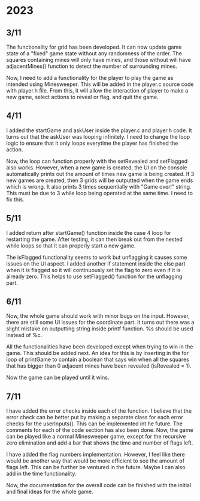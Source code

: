 # 2023
## 3/11
The functionality for grid has been developed. It can now update game state of a "fixed" game state without any randomness of the order. The squares containing mines will only have mines, and those without will have adjacentMines() function to detect the number of surrounding mines.

Now, I need to add a functionality for the player to play the game as intended using Minesweeper. This will be added in the player.c source code with player.h file. From this, it will allow the interaction of player to make a new game, select actions to reveal or flag, and quit the game.

## 4/11
I added the startGame and askUser inside the player.c and player.h code. It turns out that the askUser was looping infinitely. I need to change the loop logic to ensure that it only loops everytime the player has finished the action.

Now, the loop can function properly with the setRevealed and setFlagged also works. However, when a new game is created, the UI on the console automatically prints out the amount of times new game is being created. If 3 new games are created, then 3 grids will be outputted when the game ends which is wrong. It also prints 3 times sequentially with "Game over!" string. This must be due to 3 while loop being operated at the same time. I need to fix this.

## 5/11
I added return after startGame() function inside the case 4 loop for restarting the game. After testing, it can then break out from the nested while loops so that it can properly start a new game.

The isFlagged functionality seems to work but unflagging it causes some issues on the UI aspect. I added another if statement inside the else part when it is flagged so it will continuously set the flag to zero even if it is already zero. This helps to use setFlagged() function for the unflagging part.

## 6/11
Now, the whole game should work with minor bugs on the input. However, there are still some UI issues for the coordinate part. It turns out there was a slight mistake on outputting string inside printf function. %s should be used instead of %c.

All the functionalities have been developed except when trying to win in the game. This should be added next. An idea for this is by inserting in the for loop of printGame to contain a boolean that says win when all the squares that has bigger than 0 adjacent mines have been revealed (isRevealed = 1). 

Now the game can be played until it wins.

## 7/11
I have added the error checks inside each of the function. I believe that the error check can be better put by making a separate class for each error checks for the userInputs(). This can be implemented int he future. The comments for each of the code section has also been done. Now, the game can be played like a normal Minesweeper game, except for the recursive zero elimination and add a bar that shows the time and number of flags left.

I have added the flag numbers implementation. However, I feel like there would be another way that would be more efficient to see the amount of flags left. This can be further be ventured in the future. Maybe I can also add in the time functionality.

Now, the documentation for the overall code can be finished with the initial and final ideas for the whole game.